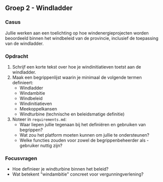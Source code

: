 ## Groep 2 - Windladder

### Casus
Jullie werken aan een toelichting op hoe windenergieprojecten worden beoordeeld binnen het windbeleid van de provincie, inclusief de toepassing van de windladder.

### Opdracht
1. Schrijf een korte tekst over hoe je windinitiatieven toetst aan de windladder.
2. Maak een begrippenlijst waarin je minimaal de volgende termen definieert:
   - Windladder
   - Windambitie
   - Windbeleid
   - Windinitiatieven
   - Meekoppelkansen
   - Windturbine (technische en beleidsmatige definitie)
3. Noteer in `requirements.md`:
   - Waar liepen jullie tegenaan bij het definiëren en gebruiken van begrippen?
   - Wat zou het platform moeten kunnen om jullie te ondersteunen?
   - Welke functies zouden voor zowel de begrippenbeheerder als -gebruiker nuttig zijn?

### Focusvragen
- Hoe definieer je windturbine binnen het beleid? 
- Wat betekent "windambitie" concreet voor vergunningverlening?